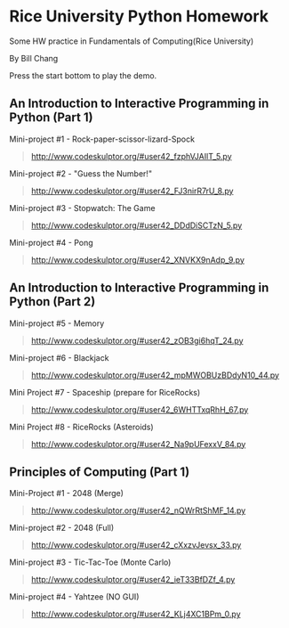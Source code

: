 # Rice University Python Homework
Some HW practice in Fundamentals of Computing(Rice University)

By Bill Chang

Press the start bottom to play the demo.
## An Introduction to Interactive Programming in Python (Part 1)
Mini-project #1 - Rock-paper-scissor-lizard-Spock
>http://www.codeskulptor.org/#user42_fzphVJAIlT_5.py

Mini-project #2 - "Guess the Number!"
>http://www.codeskulptor.org/#user42_FJ3nirR7rU_8.py

Mini-project #3 - Stopwatch: The Game
>http://www.codeskulptor.org/#user42_DDdDiSCTzN_5.py

Mini-project #4 - Pong
>http://www.codeskulptor.org/#user42_XNVKX9nAdp_9.py

## An Introduction to Interactive Programming in Python (Part 2)
Mini-project #5 - Memory
>http://www.codeskulptor.org/#user42_zOB3gi6hqT_24.py

Mini-project #6 - Blackjack
>http://www.codeskulptor.org/#user42_mpMWOBUzBDdyN10_44.py

Mini Project #7 - Spaceship (prepare for RiceRocks)
>http://www.codeskulptor.org/#user42_6WHTTxqRhH_67.py

Mini Project #8 - RiceRocks (Asteroids)
>http://www.codeskulptor.org/#user42_Na9pUFexxV_84.py

## Principles of Computing (Part 1)
Mini-Project #1 - 2048 (Merge)
>http://www.codeskulptor.org/#user42_nQWrRtShMF_14.py

Mini-project #2 - 2048 (Full)
>http://www.codeskulptor.org/#user42_cXxzvJevsx_33.py

Mini-project #3 - Tic-Tac-Toe (Monte Carlo)
>http://www.codeskulptor.org/#user42_ieT33BfDZf_4.py

Mini-project #4 - Yahtzee (NO GUI)
>http://www.codeskulptor.org/#user42_KLj4XC1BPm_0.py
